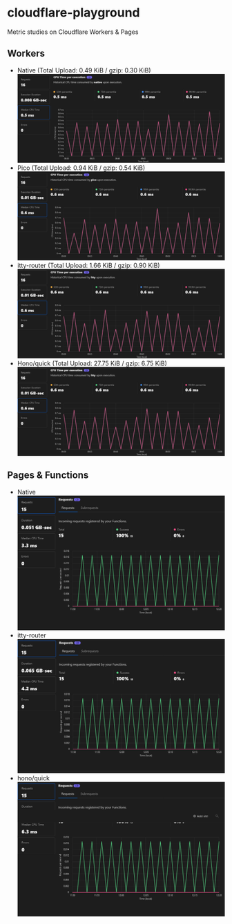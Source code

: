 # cloudflare-playground

Metric studies on Cloudflare Workers & Pages

## Workers

- Native (Total Upload: 0.49 KiB / gzip: 0.30 KiB) ![worker native](images/worker-native.png)
- Pico (Total Upload: 0.94 KiB / gzip: 0.54 KiB) ![worker pico](images/worker-pico.png)
- itty-router (Total Upload: 1.66 KiB / gzip: 0.90 KiB) ![worker itty-router](images/worker-itty.png)
- Hono/quick (Total Upload: 27.75 KiB / gzip: 6.75 KiB) ![worker hono](images/worker-itty.png)

## Pages & Functions

- Native ![pages native](images/pages-native.png)
- itty-router ![pages itty-router](images/pages-itty.png)
- hono/quick ![pages hono](images/pages-hono.png)

